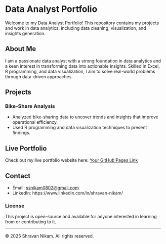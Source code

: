 # Data Analyst Portfolio

Welcome to my Data Analyst Portfolio! This repository contains my projects and work in data analytics, including data cleaning, visualization, and insights generation.

## About Me

I am a passionate data analyst with a strong foundation in data analytics and a keen interest in transforming data into actionable insights. Skilled in Excel, R programming, and data visualization, I aim to solve real-world problems through data-driven approaches.

## Projects

### **Bike-Share Analysis**

- Analyzed bike-sharing data to uncover trends and insights that improve operational efficiency.
- Used R programming and data visualization techniques to present findings.

## Live Portfolio

Check out my live portfolio website here: [Your GitHub Pages Link](https://yourusername.github.io)

## Contact

- Email: [ssnikam0802@gmail.com](mailto\:ssnikam0802@gmail.com)
- LinkedIn: https\://www\.linkedin.com/in/shravan-nikam/

### License

This project is open-source and available for anyone interested in learning from or contributing to it.

---

© 2025 Shravan Nikam. All rights reserved.


